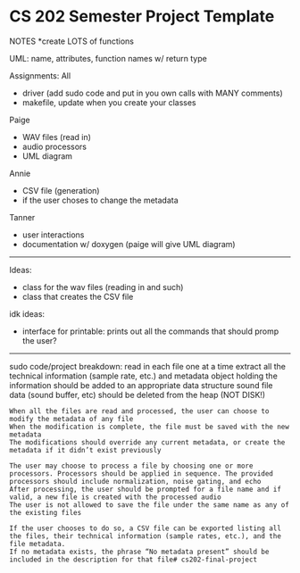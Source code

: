 # CS 202 Semester Project Template

NOTES
*create LOTS of functions

UML: name, attributes, function names w/ return type

Assignments:
All 
- driver (add sudo code and put in you own calls with MANY comments)
- makefile, update when you create your classes

Paige
- WAV files (read in)
- audio processors
- UML diagram

Annie
- CSV file (generation)
- if the user choses to change the metadata

Tanner
- user interactions 
- documentation w/ doxygen (paige will give UML diagram)
--------------------------------------------------------------------------------------------------------------
Ideas:
- class for the wav files (reading in and such)
- class that creates the CSV file

idk ideas:
- interface for printable: prints out all the commands that should promp the user?

--------------------------------------------------------------------------------------------------------------
sudo code/project breakdown:
    read in each file one at a time
    extract all the technical information (sample rate, etc.) and metadata
    object holding the information should be added to an appropriate data structure
    sound file data (sound buffer, etc) should be deleted from the heap (NOT DISK!)

    When all the files are read and processed, the user can choose to modify the metadata of any file
    When the modification is complete, the file must be saved with the new metadata
    The modifications should override any current metadata, or create the metadata if it didn’t exist previously

    The user may choose to process a file by choosing one or more processors. Processors should be applied in sequence. The provided processors should include normalization, noise gating, and echo
    After processing, the user should be prompted for a file name and if valid, a new file is created with the processed audio
    The user is not allowed to save the file under the same name as any of the existing files

    If the user chooses to do so, a CSV file can be exported listing all the files, their technical information (sample rates, etc.), and the file metadata. 
    If no metadata exists, the phrase “No metadata present” should be included in the description for that file# cs202-final-project
